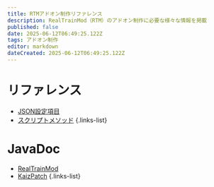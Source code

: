 ```yaml
---
title: RTMアドオン制作リファレンス
description: RealTrainMod（RTM）のアドオン制作に必要な様々な情報を掲載
published: false
date: 2025-06-12T06:49:25.122Z
tags: アドオン制作
editor: markdown
dateCreated: 2025-06-12T06:49:25.122Z
---
```


# リファレンス
- [JSON設定項目](/dev/reference/json)
- [スクリプトメソッド]()
{.links-list}

# JavaDoc
- [RealTrainMod]()
- [KaizPatch]()
{.links-list}